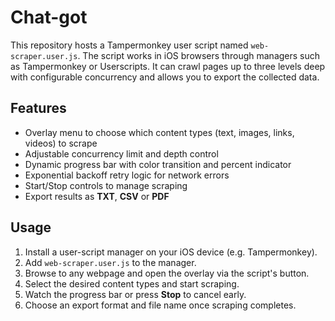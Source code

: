 # Chat-got

This repository hosts a Tampermonkey user script named `web-scraper.user.js`.
The script works in iOS browsers through managers such as Tampermonkey or
Userscripts. It can crawl pages up to three levels deep with configurable
concurrency and allows you to export the collected data.

## Features
- Overlay menu to choose which content types (text, images, links, videos) to scrape
- Adjustable concurrency limit and depth control
- Dynamic progress bar with color transition and percent indicator
- Exponential backoff retry logic for network errors
- Start/Stop controls to manage scraping
- Export results as **TXT**, **CSV** or **PDF**

## Usage
1. Install a user-script manager on your iOS device (e.g. Tampermonkey).
2. Add `web-scraper.user.js` to the manager.
3. Browse to any webpage and open the overlay via the script's button.
4. Select the desired content types and start scraping.
5. Watch the progress bar or press **Stop** to cancel early.
6. Choose an export format and file name once scraping completes.
